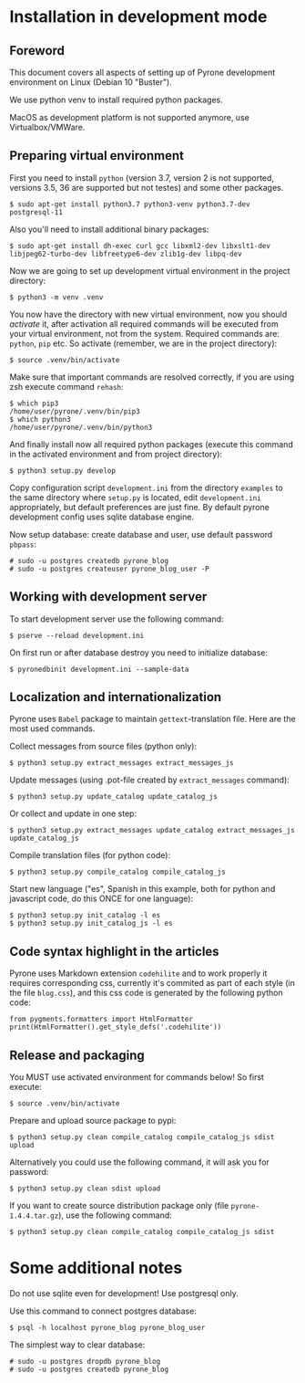 Installation in development mode
================================


Foreword
--------

This document covers all aspects of setting up of Pyrone development environment on Linux
(Debian 10 "Buster").

We use python venv to install required python packages.

MacOS as development platform is not supported anymore, use Virtualbox/VMWare.


Preparing virtual environment
-----------------------------

First you need to install `python` (version 3.7, version 2 is not supported, versions 3.5, 36
are supported but not testes) and some other packages.

    $ sudo apt-get install python3.7 python3-venv python3.7-dev postgresql-11 

Also you'll need to install additional binary packages:

    $ sudo apt-get install dh-exec curl gcc libxml2-dev libxslt1-dev libjpeg62-turbo-dev libfreetype6-dev zlib1g-dev libpq-dev
    
Now we are going to set up development virtual environment in the project directory:

    $ python3 -m venv .venv

You now have the directory with new virtual environment, now you should *activate* it, after 
activation all required commands will be executed from your virtual environment, not from the
system. Required commands are: `python`, `pip`  etc. So activate (remember,
we are in the project directory):

    $ source .venv/bin/activate

Make sure that important commands are resolved correctly, if you are using zsh 
execute command `rehash`:

    $ which pip3
    /home/user/pyrone/.venv/bin/pip3
    $ which python3
    /home/user/pyrone/.venv/bin/python3

And finally install now all required python packages (execute this command in the activated 
environment and from project directory):

    $ python3 setup.py develop

Copy configuration script `development.ini` from the directory `examples` to the same directory 
where `setup.py` is located, edit `development.ini` appropriately, but default preferences are 
just fine. By default pyrone development config uses sqlite database
engine.

Now setup database: create database and user, use default password `pbpass`:

    # sudo -u postgres createdb pyrone_blog
    # sudo -u postgres createuser pyrone_blog_user -P


Working with development server
-------------------------------

To start development server use the following command:

    $ pserve --reload development.ini

On first run or after database destroy you need to initialize database:

    $ pyronedbinit development.ini --sample-data


Localization and internationalization
-------------------------------------

Pyrone uses `Babel` package to maintain `gettext`-translation file. Here are the most used
commands.

Collect messages from source files (python only):

    $ python3 setup.py extract_messages extract_messages_js

Update messages (using .pot-file created by `extract_messages` command):

    $ python3 setup.py update_catalog update_catalog_js

Or collect and update in one step:

    $ python3 setup.py extract_messages update_catalog extract_messages_js update_catalog_js

Compile translation files (for python code):

    $ python3 setup.py compile_catalog compile_catalog_js

Start new language ("es", Spanish in this example, both for python and javascript code, do this ONCE for one language):

    $ python3 setup.py init_catalog -l es
    $ python3 setup.py init_catalog_js -l es


Code syntax highlight in the articles
-------------------------------------

Pyrone uses Markdown extension `codehilite` and to work properly it requires corresponding
css, currently it's commited as part of each style (in the file `blog.css`), and this css code
is generated by the following python code:

    from pygments.formatters import HtmlFormatter
    print(HtmlFormatter().get_style_defs('.codehilite'))


Release and packaging
---------------------

You MUST use activated environment for commands below! So first execute:

    $ source .venv/bin/activate

Prepare and upload source package to pypi:

    $ python3 setup.py clean compile_catalog compile_catalog_js sdist upload

Alternatively you could use the following command, it will ask you for password:

    $ python3 setup.py clean sdist upload

If you want to create source distribution package only (file `pyrone-1.4.4.tar.gz`), use 
the following command:

    $ python3 setup.py clean compile_catalog compile_catalog_js sdist


Some additional notes
=====================

Do not use sqlite even for development! Use postgresql only.

Use this command to connect postgres database:

    $ psql -h localhost pyrone_blog pyrone_blog_user

The simplest way to clear database:

    # sudo -u postgres dropdb pyrone_blog
    # sudo -u postgres createdb pyrone_blog